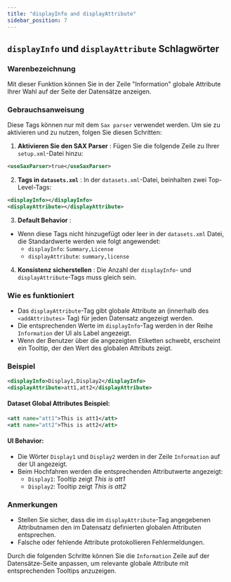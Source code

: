 ```yaml
---
title: "displayInfo and displayAttribute"
sidebar_position: 7
---
```

## `displayInfo` und `displayAttribute` Schlagwörter

### Warenbezeichnung
Mit dieser Funktion können Sie in der Zeile "Information" globale Attribute Ihrer Wahl auf der Seite der Datensätze anzeigen.

### Gebrauchsanweisung
Diese Tags können nur mit dem `Sax parser` verwendet werden. Um sie zu aktivieren und zu nutzen, folgen Sie diesen Schritten:

1.  **Aktivieren Sie den SAX Parser** :
Fügen Sie die folgende Zeile zu Ihrer `setup.xml`-Datei hinzu:
   ```xml
   <useSaxParser>true</useSaxParser>
   ```

2.  **Tags in `datasets.xml`** :
In der `datasets.xml`-Datei, beinhalten zwei Top-Level-Tags:
   ```xml
   <displayInfo></displayInfo>
   <displayAttribute></displayAttribute>
   ```

3.  **Default Behavior** :
   - Wenn diese Tags nicht hinzugefügt oder leer in der `datasets.xml` Datei, die Standardwerte werden wie folgt angewendet:
     - `displayInfo`: `Summary,License `
     - `displayAttribute`: `summary,license `

4.  **Konsistenz sicherstellen** :
Die Anzahl der `displayInfo`- und `displayAttribute`-Tags muss gleich sein.

### Wie es funktioniert
- Das `displayAttribute`-Tag gibt globale Attribute an (innerhalb des `<addAttributes>` Tag) für jeden Datensatz angezeigt werden.
- Die entsprechenden Werte im `displayInfo`-Tag werden in der Reihe `Information` der UI als Label angezeigt.
- Wenn der Benutzer über die angezeigten Etiketten schwebt, erscheint ein Tooltip, der den Wert des globalen Attributs zeigt.

### Beispiel
```xml
<displayInfo>Display1,Display2</displayInfo>
<displayAttribute>att1,att2</displayAttribute>
```

#### Dataset Global Attributes Beispiel:
```xml
<att name="att1">This is att1</att>
<att name="att2">This is att2</att>
```

#### UI Behavior:
- Die Wörter `Display1` und `Display2` werden in der Zeile `Information` auf der UI angezeigt.
- Beim Hochfahren werden die entsprechenden Attributwerte angezeigt:
  - `Display1`: Tooltip zeigt _This is att1_
  - `Display2`: Tooltip zeigt _This is att2_

### Anmerkungen
- Stellen Sie sicher, dass die im `displayAttribute`-Tag angegebenen Attributnamen den im Datensatz definierten globalen Attributen entsprechen.
- Falsche oder fehlende Attribute protokollieren Fehlermeldungen.

Durch die folgenden Schritte können Sie die `Information` Zeile auf der Datensätze-Seite anpassen, um relevante globale Attribute mit entsprechenden Tooltips anzuzeigen.
